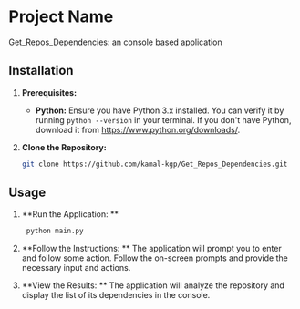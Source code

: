 # Project Name
Get_Repos_Dependencies:   an console based application 

## Installation
1. **Prerequisites:**
   - **Python:**
     Ensure you have Python 3.x installed. You can verify it by running `python --version` in your terminal. If you don't have Python, download it from https://www.python.org/downloads/.
     
2. **Clone the Repository:**
   ```bash
   git clone https://github.com/kamal-kgp/Get_Repos_Dependencies.git

## Usage 
 1. **Run the Application:  **
    ```bash
     python main.py 
 2. **Follow the Instructions: **
    The application will prompt you to enter and follow some action.
    Follow the on-screen prompts and provide the necessary input and actions.

3. **View the Results: **
   The application will analyze the repository and display the list of its dependencies in the console.

